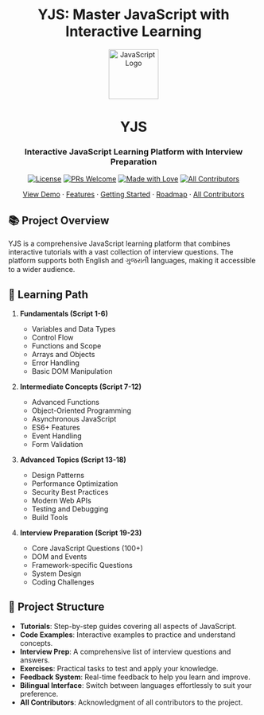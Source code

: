 <div align="center">
  <h1>YJS: Master JavaScript with Interactive Learning</h1>
  
  <img src="https://upload.wikimedia.org/wikipedia/commons/6/6a/JavaScript-logo.png" alt="JavaScript Logo" width="100" height="100">
  
  # YJS
  ### Interactive JavaScript Learning Platform with Interview Preparation

  [![License](https://img.shields.io/badge/license-MIT-blue.svg)](LICENSE)
  [![PRs Welcome](https://img.shields.io/badge/PRs-welcome-brightgreen.svg)](CONTRIBUTING.md)
  [![Made with Love](https://img.shields.io/badge/Made%20with-❤️-red.svg)](https://github.com/yourusername/JSWithYash)
  [![All Contributors](https://img.shields.io/badge/all_contributors-1-orange.svg?style=flat-square)](#contributors-)

  <p align="center">
    <a href="#demo">View Demo</a>
    ·
    <a href="#features">Features</a>
    ·
    <a href="#getting-started">Getting Started</a>
    ·
    <a href="#roadmap">Roadmap</a>
    ·
    <a href="#all-contributors">All Contributors</a>
  </p>
</div>

## 📚 Project Overview

YJS is a comprehensive JavaScript learning platform that combines interactive tutorials with a vast collection of interview questions. The platform supports both English and ગુજરાતી languages, making it accessible to a wider audience.

## 🎯 Learning Path

1. **Fundamentals (Script 1-6)**
   - Variables and Data Types
   - Control Flow
   - Functions and Scope
   - Arrays and Objects
   - Error Handling
   - Basic DOM Manipulation

2. **Intermediate Concepts (Script 7-12)**
   - Advanced Functions
   - Object-Oriented Programming
   - Asynchronous JavaScript
   - ES6+ Features
   - Event Handling
   - Form Validation

3. **Advanced Topics (Script 13-18)**
   - Design Patterns
   - Performance Optimization
   - Security Best Practices
   - Modern Web APIs
   - Testing and Debugging
   - Build Tools

4. **Interview Preparation (Script 19-23)**
   - Core JavaScript Questions (100+)
   - DOM and Events
   - Framework-specific Questions
   - System Design
   - Coding Challenges

## 🚀 Project Structure

- **Tutorials**: Step-by-step guides covering all aspects of JavaScript.
- **Code Examples**: Interactive examples to practice and understand concepts.
- **Interview Prep**: A comprehensive list of interview questions and answers.
- **Exercises**: Practical tasks to test and apply your knowledge.
- **Feedback System**: Real-time feedback to help you learn and improve.
- **Bilingual Interface**: Switch between languages effortlessly to suit your preference.
- **All Contributors**: Acknowledgment of all contributors to the project.